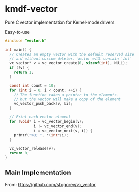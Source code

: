 # kmdf-vector
Pure C vector implementation for Kernel-mode drivers


Easy-to-use
```C
#include "vector.h"

int main() {
  // Creates an empty vector with the default reserved size
  // and without custom deleter. Vector will contain 'int'
  vc_vector* v = vc_vector_create(0, sizeof(int), NULL);
  if (!v) {
    return 1;
  }

  const int count = 10;
  for (int i = 0; i < count; ++i) {
    // The function takes a pointer to the elements,
    // but the vector will make a copy of the element
    vc_vector_push_back(v, &i);
  }

  // Print each vector element
  for (void* i = vc_vector_begin(v);
             i != vc_vector_end(v);
             i = vc_vector_next(v, i)) {
    printf("%u; ", *(int*)i);
  }

  vc_vector_release(v);
  return 0;
}
```

## Main Implementation
From: https://github.com/skogorev/vc_vector
